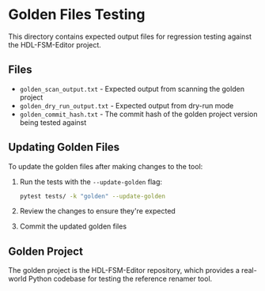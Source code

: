 # Golden Files Testing

This directory contains expected output files for regression testing against the HDL-FSM-Editor project.

## Files

- `golden_scan_output.txt` - Expected output from scanning the golden project
- `golden_dry_run_output.txt` - Expected output from dry-run mode
- `golden_commit_hash.txt` - The commit hash of the golden project version being tested against

## Updating Golden Files

To update the golden files after making changes to the tool:

1. Run the tests with the `--update-golden` flag:
   ```bash
   pytest tests/ -k "golden" --update-golden
   ```

2. Review the changes to ensure they're expected
3. Commit the updated golden files

## Golden Project

The golden project is the HDL-FSM-Editor repository, which provides a real-world Python codebase for testing the reference renamer tool.